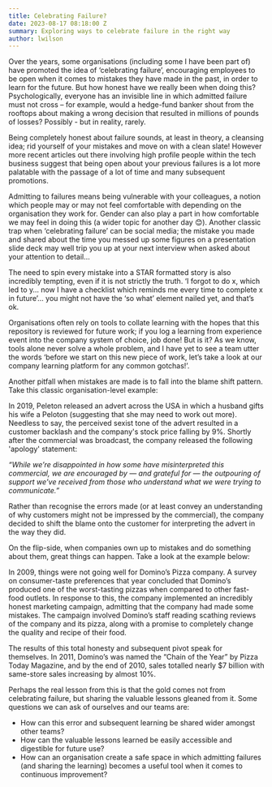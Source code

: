 ```yaml
---
title: Celebrating Failure?
date: 2023-08-17 08:18:00 Z
summary: Exploring ways to celebrate failure in the right way
author: lwilson
---
```


Over the years, some organisations (including some I have been part of) have promoted the idea of ‘celebrating failure’, encouraging employees to be open when it comes to mistakes they have made in the past, in order to learn for the future. But how honest have we really been when doing this? Psychologically, everyone has an invisible line in which admitted failure must not cross – for example, would a hedge-fund banker shout from the rooftops about making a wrong decision that resulted in millions of pounds of losses? Possibly - but in reality, rarely.

Being completely honest about failure sounds, at least in theory, a cleansing idea; rid yourself of your mistakes and move on with a clean slate! However more recent articles out there involving high profile people within the tech business suggest that being open about your previous failures is a lot more palatable with the passage of a lot of time and many subsequent promotions.

Admitting to failures means being vulnerable with your colleagues, a notion which people may or may not feel comfortable with depending on the organisation they work for. Gender can also play a part in how comfortable we may feel in doing this (a wider topic for another day 😊). Another classic trap when ‘celebrating failure’ can be social media; the mistake you made and shared about the time you messed up some figures on a presentation slide deck may well trip you up at your next interview when asked about your attention to detail…

The need to spin every mistake into a STAR formatted story is also incredibly tempting, even if it is not strictly the truth. ‘I forgot to do x, which led to y… now I have a checklist which reminds me every time to complete x in future’… you might not have the ‘so what’ element nailed yet, and that’s ok.

Organisations often rely on tools to collate learning with the hopes that this repository is reviewed for future work; if you log a learning from experience event into the company system of choice, job done! But is it? As we know, tools alone never solve a whole problem, and I have yet to see a team utter the words ‘before we start on this new piece of work, let’s take a look at our company learning platform for any common gotchas!’.

Another pitfall when mistakes are made is to fall into the blame shift pattern. Take this classic organisation-level example:

In 2019, Peleton released an advert across the USA in which a husband gifts his wife a Peloton (suggesting that she may need to work out more). Needless to say, the perceived sexist tone of the advert resulted in a customer backlash and the company's stock price falling by 9%. Shortly after the commercial was broadcast, the company released the following 'apology' statement:

*“While we’re disappointed in how some have misinterpreted this commercial, we are encouraged by — and grateful for — the outpouring of support we’ve received from those who understand what we were trying to communicate.”*

Rather than recognise the errors made (or at least convey an understanding of why customers might not be impressed by the commercial), the company decided to shift the blame onto the customer for interpreting the advert in the way they did.

On the flip-side, when companies own up to mistakes and do something about them, great things can happen. Take a look at the example below:

In 2009, things were not going well for Domino’s Pizza company. A survey on consumer-taste preferences that year concluded that Domino’s produced one of the worst-tasting pizzas when compared to other fast-food outlets. In response to this, the company implemented an incredibly honest marketing campaign, admitting that the company had made some mistakes. The campaign involved Domino’s staff reading scathing reviews of 
the company and its pizza, along with a promise to completely change the quality and recipe of their food.

The results of this total honesty and subsequent pivot speak for themselves. In 2011, Domino’s was named the “Chain of the Year” by Pizza Today Magazine, and by the end of 2010, sales totalled nearly $7 billion with same-store sales increasing by almost 10%.

Perhaps the real lesson from this is that the gold comes not from celebrating failure, but sharing the valuable lessons gleaned from it. Some questions we can ask of ourselves and our teams are:

* How can this error and subsequent learning be shared wider amongst other teams? 
* How can the valuable lessons learned be easily accessible and digestible for future use? 
* How can an organisation create a safe space in which admitting failures (and sharing the learning) becomes a useful tool when it comes to continuous improvement?




